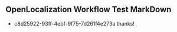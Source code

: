 ## OpenLocalization Workflow Test MarkDown
* c8d25922-93ff-4ebf-9f75-7d261f4e273a 
thanks!<!--HONumber=Mar16_HO2-->
